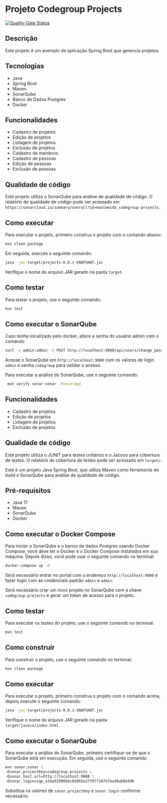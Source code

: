 # Projeto Codegroup Projects

[![Quality Gate Status](https://sonarcloud.io/api/project_badges/measure?project=moalmeida_codegroup-projects&metric=alert_status)](https://sonarcloud.io/summary/new_code?id=moalmeida_codegroup-projects)

## Descrição

Este projeto é um exemplo de aplicação Spring Boot que gerencia projetos.

## Tecnologias

- Java
- Spring Boot
- Maven
- SonarQube
- Banco de Dados Postgres
- Docker

## Funcionalidades

- Cadastro de projetos
- Edição de projetos
- Listagem de projetos
- Exclusão de projetos
- Cadastro de membros
- Cadastro de pessoas
- Edição de pessoas
- Exclusão de pessoas


## Qualidade de código

Este projeto utiliza o SonarQube para análise de qualidade de código. O relatório de qualidade de código pode ser acessado em `https://sonarcloud.io/summary/overall?id=moalmeida_codegroup-projects`.


## Como executar

Para executar o projeto, primeiro construa o projeto com o comando abaixo:

```bash
mvn clean package
```

Em seguida, execute o seguinte comando:

```bash
java -jar target/projects-0.0.1-SNAPSHOT.jar
```

Verifique o nome do arquivo JAR gerado na pasta `target`.

## Como testar

Para testar o projeto, use o seguinte comando:

```bash
mvn test
```

## Como executar o SonarQube

Caso tenha inicalizado pelo docker, altere a senha do usuário admin com o comando

```bash
curl -u admin:admin -X POST http://localhost:9000/api/users/change_password?login=admin&previousPassword=admin&password=codegroup
```

Acesse o SonarQube em  `http://localhost:9000` com os valores de login `admin` e senha `codegroup` para validar o acesso.

Para executar a análise do SonarQube, use o seguinte comando:

```bash
 mvn verify sonar:sonar -Pcoverage
```

## Funcionalidades

- Cadastro de projetos
- Edição de projetos
- Listagem de projetos
- Exclusão de projetos

## Qualidade de código

Este projeto utiliza o JUNIT para testes unitários e o Jacoco para cobertura de testes. O relatório de cobertura de testes pode ser acessado em `target/`.

Este é um projeto Java Spring Boot, que utiliza Maven como ferramenta de build e SonarQube para análise de qualidade de código.

## Pré-requisitos

- Java 17
- Maven
- SonarQube
- Docker

## Como executar o Docker Compose

Para iniciar o SonarQube e o banco de dados Postgres usando Docker Compose, você deve ter o Docker e o Docker Compose instalados em sua máquina. Depois disso, você pode usar o seguinte comando no terminal:

```bash
docker-compose up -d
```

Será necessário entrar no portal com o endereço `http://localhost:9000` e fazer login com as credenciais padrão `admin` e `admin`.

Será necessário criar um novo projeto no SonarQube com a chave `codegroup-projects` e gerar um token de acesso para o projeto.


## Como testar

Para executar os testes do projeto, use o seguinte comando no terminal:

```bash
mvn test
```

## Como construir

Para construir o projeto, use o seguinte comando no terminal:

```bash
mvn clean package
```

## Como executar

Para executar o projeto, primeiro construa o projeto com o comando acima, depois execute o seguinte comando:

```bash
java -jar target/projects-0.0.1-SNAPSHOT.jar
```

Verifique o nome do arquivo JAR gerado na pasta `target/jacoco/index.html`.

## Como executar o SonarQube

Para executar a análise do SonarQube, primeiro certifique-se de que o SonarQube está em execução. Em seguida, use o seguinte comando:

```bash
mvn sonar:sonar \
-Dsonar.projectKey=codegroup-projects \
-Dsonar.host.url=http://localhost:9000 \
-Dsonar.login=sqp_a3da92900bbc0e0b5e27f877187d7ead6a60e9db
```

Substitua os valores de `sonar.projectKey` e `sonar.login` conforme necessário.
